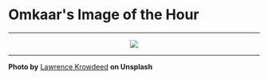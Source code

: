 # Omkaar's Image of the Hour

---

<div align="center">

<a href="https://unsplash.com/photos/woman-sunbathes-on-a-beach-by-a-sailboat-syZl3BPHHzc">
  <img src="https://images.unsplash.com/photo-1752496134453-d7658ecfa600?crop=entropy&cs=tinysrgb&fit=max&fm=jpg&ixid=M3w3NjA2Nzh8MHwxfHJhbmRvbXx8fHx8fHx8fDE3NTMzMzMyMDB8&ixlib=rb-4.1.0&q=80&w=1080" style="max-width:100%; height:auto;">
</a>



</div>

---

**Photo by** [Lawrence Krowdeed](https://unsplash.com/@krowdeed) **on Unsplash**
